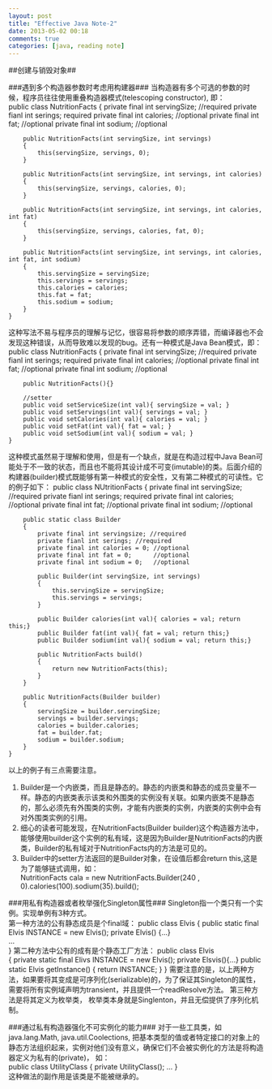 ```yaml
---
layout: post
title: "Effective Java Note-2"
date: 2013-05-02 00:18
comments: true
categories: [java, reading note] 
---
```

##创建与销毁对象##

###遇到多个构造器参数时考虑用构建器###
当构造器有多个可选的参数的时候，程序员往往使用重叠构造器模式(telescoping constructor), 即：  
	public class NutritionFacts
	{
		private final int servingSize; //required
		private fianl int serings; required
		private final int calories; //optional
		private final int fat;      //optional
		private final int sodium;   //optional

		public NutritionFacts(int servingSize, int servings)
		{
			this(servingSize, servings, 0);
		}

		public NutritionFacts(int servingSize, int servings, int calories)
		{
			this(servingSize, servings, calories, 0);
		}

		public NutritionFacts(int servingSize, int servings, int calories, int fat)
		{
			this(servingSize, servings, calories, fat, 0);
		}

		public NutritionFacts(int servingSize, int servings, int calories, int fat, int sodium)
		{
			this.servingSize = servingSize;
			this.servings = servings;
			this.calories = calories;
			this.fat = fat;
			this.sodium = sodium;
		}
	}  
这种写法不易与程序员的理解与记忆，很容易将参数的顺序弄错，而编译器也不会发现这种错误，从而导致难以发现的bug。还有一种模式是Java Bean模式，即： 	
	public class NutritionFacts
	{
		private final int servingSize; //required
		private fianl int serings; required
		private final int calories; //optional
		private final int fat;      //optional
		private final int sodium;   //optional

		public NutritionFacts(){}

		//setter
		public void setServiceSize(int val){ servingSize = val; }
        public void setServings(int val){ servings = val; }
		public void setCalories(int val){ calories = val; }
		public void setFat(int val){ fat = val; }
		public void setSodium(int val){ sodium = val; }		
	}  
这种模式虽然易于理解和使用，但是有一个缺点，就是在构造过程中Java Bean可能处于不一致的状态，而且也不能将其设计成不可变(imutable)的类。后面介绍的构建器(builder)模式既能够有第一种模式的安全性，又有第二种模式的可读性。它的例子如下： 
	public class NUtritionFacts
	{
		private final int servingSize; //required
		private fianl int serings; required
		private final int calories; //optional
		private final int fat;      //optional
		private final int sodium;   //optional

		public static class Builder
		{
			private final int servingsize; //required
			private fianl int serings; //required
			private final int calories = 0; //optional
			private final int fat = 0;      //optional
			private final int sodium = 0;   //optional

			public Builder(int servingSize, int servings)
			{
				this.servingSize = servingSize;
				this.servings = servings;
			}

			public Builder calories(int val){ calories = val; return this;}
			public Builder fat(int val){ fat = val; return this;}
			public Builder sodium(int val){ sodium = val; return this;}	
	
			public NutritionFacts build()
			{
				return new NutritionFacts(this);
			}
		}

		public NutritionFacts(Builder builder)
		{
			servingSize = builder.servingSize;
			servings = builder.servings;
			calories = builder.calories;
			fat = builder.fat;
			sodium = builder.sodium;
		}
	} 
以上的例子有三点需要注意。  
1. Builder是一个内嵌类，而且是静态的。静态的内嵌类和静态的成员变量不一样。静态的内嵌类表示该类和外围类的实例没有关联。如果内嵌类不是静态的，那么必须先有外围类的实例，才能有内嵌类的实例，内嵌类的实例中会有对外围类实例的引用。  
2. 细心的读者可能发现，在NutritionFacts(Builder builder)这个构造器方法中，能够使用builder这个实例的私有域，这是因为Builder是NutritionFacts的内嵌类，Builder的私有域对于NutritionFacts内的方法是可见的。 
3. Builder中的setter方法返回的是Builder对象，在设值后都会return this,这是为了能够链式调用，如：  
	NutritionFacts cala = new NutritionFacts.Builder(240 , 0).calories(100).sodium(35).build();


###用私有构造器或者枚举强化Singleton属性###
Singleton指一个类只有一个实例。实现单例有3种方式。  
第一种方法的公有静态成员是个final域： 
	public class Elvis
	{
		public static final Elvis INSTANCE = new Elvis();
		private Elvis() {...}  
		...  
	} 
第二种方法中公有的成有是个静态工厂方法： 
	public class Elvis  
    {
		private static final Elivs INSTANCE = new Elvis();
		private Elsvis(){...}
		public static Elvis getInstance()
        {
			return INSTANCE;
        }
    }
需要注意的是，以上两种方法，如果要将其变成是可序列化(serializable)的，为了保证其Singleton的属性，需要将所有实例域声明为transient，并且提供一个readResolve方法。
第三种方法是将其定义为枚举类， 枚举类本身就是Singlenton，并且无偿提供了序列化机制。


###通过私有构造器强化不可实例化的能力###
对于一些工具类，如java.lang.Math, java.util.Coolections, 把基本类型的值或者特定接口的对象上的静态方法组织起来，实例对他们没有意义，确保它们不会被实例化的方法是将构造器定义为私有的(private)， 如：  
    public class UtilityClass 
    {
	    private UtilityClass();
        ...
    }  
这种做法的副作用是该类是不能被继承的。

